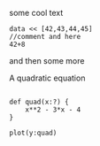 some cool text

```filament
data << [42,43,44,45]
//comment and here
42+8
```

and then some more


A quadratic equation

```filament

def quad(x:?) {
    x**2 - 3*x - 4
}

plot(y:quad)
```
